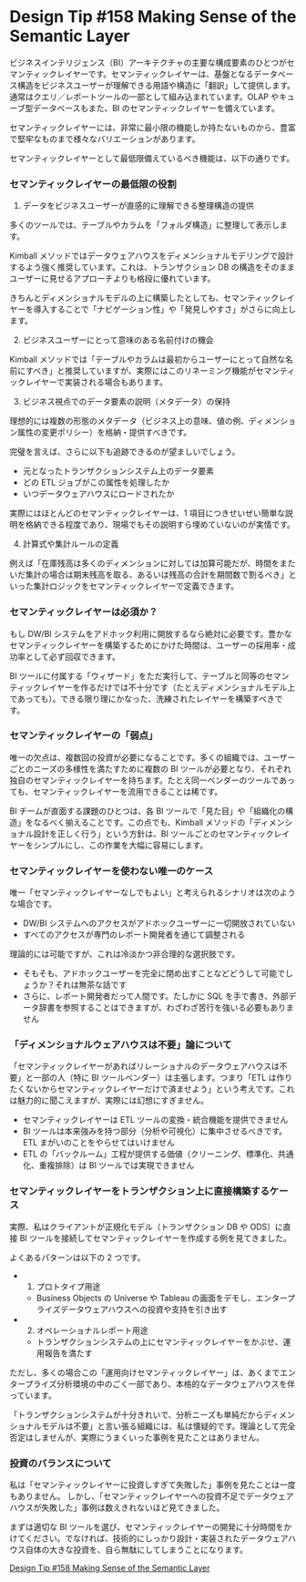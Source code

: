 # Design Tip #158 Making Sense of the Semantic Layer

ビジネスインテリジェンス（BI）アーキテクチャの主要な構成要素のひとつがセマンティックレイヤーです。セマンティックレイヤーは、基盤となるデータベース構造をビジネスユーザーが理解できる用語や構造に「翻訳」して提供します。通常はクエリ／レポートツールの一部として組み込まれています。OLAP やキューブ型データベースもまた、BI のセマンティックレイヤーを備えています。

セマンティックレイヤーには、非常に最小限の機能しか持たないものから、豊富で堅牢なものまで様々なバリエーションがあります。

セマンティックレイヤーとして最低限備えているべき機能は、以下の通りです。

### セマンティックレイヤーの最低限の役割

1. データをビジネスユーザーが直感的に理解できる整理構造の提供

多くのツールでは、テーブルやカラムを「フォルダ構造」に整理して表示します。

Kimball メソッドではデータウェアハウスをディメンショナルモデリングで設計するよう強く推奨しています。これは、トランザクション DB の構造をそのままユーザーに見せるアプローチよりも格段に優れています。

きちんとディメンショナルモデルの上に構築したとしても、セマンティックレイヤーを導入することで「ナビゲーション性」や「発見しやすさ」がさらに向上します。

2. ビジネスユーザーにとって意味のある名前付けの機会

Kimball メソッドでは「テーブルやカラムは最初からユーザーにとって自然な名前にすべき」と推奨していますが、実際にはこのリネーミング機能がセマンティックレイヤーで実装される場合もあります。

3. ビジネス視点でのデータ要素の説明（メタデータ）の保持

理想的には複数の形態のメタデータ（ビジネス上の意味、値の例、ディメンション属性の変更ポリシー）を格納・提供すべきです。

完璧を言えば、さらに以下も追跡できるのが望ましいでしょう。

- 元となったトランザクションシステム上のデータ要素
- どの ETL ジョブがこの属性を処理したか
- いつデータウェアハウスにロードされたか

実際にはほとんどのセマンティックレイヤーは、1 項目につきせいぜい簡単な説明を格納できる程度であり、現場でもその説明すら埋めていないのが実情です。

4. 計算式や集計ルールの定義

例えば「在庫残高は多くのディメンションに対しては加算可能だが、時間をまたいだ集計の場合は期末残高を取る、あるいは残高の合計を期間数で割るべき」といった集計ロジックをセマンティックレイヤーで定義できます。

### セマンティックレイヤーは必須か？

もし DW/BI システムをアドホック利用に開放するなら絶対に必要です。豊かなセマンティックレイヤーを構築するためにかけた時間は、ユーザーの採用率・成功率として必ず回収できます。

BI ツールに付属する「ウィザード」をただ実行して、テーブルと同等のセマンティックレイヤーを作るだけでは不十分です（たとえディメンショナルモデル上であっても）。できる限り理にかなった、洗練されたレイヤーを構築すべきです。

### セマンティックレイヤーの「弱点」

唯一の欠点は、複数回の投資が必要になることです。多くの組織では、ユーザーごとのニーズの多様性を満たすために複数の BI ツールが必要となり、それぞれ独自のセマンティックレイヤーを持ちます。たとえ同一ベンダーのツールであっても、セマンティックレイヤーを流用できることは稀です。

BI チームが直面する課題のひとつは、各 BI ツールで「見た目」や「組織化の構造」をなるべく揃えることです。この点でも、Kimball メソッドの「ディメンショナル設計を正しく行う」という方針は、BI ツールごとのセマンティックレイヤーをシンプルにし、この作業を大幅に容易にします。

### セマンティックレイヤーを使わない唯一のケース

唯一「セマンティックレイヤーなしでもよい」と考えられるシナリオは次のような場合です。

- DW/BI システムへのアクセスがアドホックユーザーに一切開放されていない
- すべてのアクセスが専門のレポート開発者を通じて調整される

理論的には可能ですが、これは冷淡かつ非合理的な選択肢です。

- そもそも、アドホックユーザーを完全に閉め出すことなどどうして可能でしょうか？それは無茶な話です
- さらに、レポート開発者だって人間です。たしかに SQL を手で書き、外部データ辞書を参照することはできますが、わざわざ苦行を強いる必要もありません

### 「ディメンショナルウェアハウスは不要」論について

「セマンティックレイヤーがあればリレーショナルのデータウェアハウスは不要」と一部の人（特に BI ツールベンダー）は主張します。つまり「ETL は作りたくないからセマンティックレイヤーだけで済ませよう」という考えです。これは魅力的に聞こえますが、実際には幻想にすぎません。

- セマンティックレイヤーは ETL ツールの変換・統合機能を提供できません
- BI ツールは本来強みを持つ部分（分析や可視化）に集中させるべきです。ETL まがいのことをやらせてはいけません
- ETL の「バックルーム」工程が提供する価値（クリーニング、標準化、共通化、重複排除）は BI ツールでは実現できません

### セマンティックレイヤーをトランザクション上に直接構築するケース

実際、私はクライアントが正規化モデル（トランザクション DB や ODS）に直接 BI ツールを接続してセマンティックレイヤーを作成する例を見てきました。

よくあるパターンは以下の 2 つです。

- 1. プロトタイプ用途
  - Business Objects の Universe や Tableau の画面をデモし、エンタープライズデータウェアハウスへの投資や支持を引き出す
- 2. オペレーショナルレポート用途
  - トランザクションシステムの上にセマンティックレイヤーをかぶせ、運用報告を満たす

ただし、多くの場合この「運用向けセマンティックレイヤー」は、あくまでエンタープライズ分析環境の中のごく一部であり、本格的なデータウェアハウスを伴っています。

「トランザクションシステムが十分きれいで、分析ニーズも単純だからディメンショナルモデルは不要」と言い張る組織には、私は懐疑的です。理論として完全否定はしませんが、実際にうまくいった事例を見たことはありません。

### 投資のバランスについて

私は「セマンティックレイヤーに投資しすぎて失敗した」事例を見たことは一度もありません。 しかし、「セマンティックレイヤーへの投資不足でデータウェアハウスが失敗した」事例は数えきれないほど見てきました。

まずは適切な BI ツールを選び、セマンティックレイヤーの開発に十分時間をかけてください。でなければ、技術的にしっかり設計・実装されたデータウェアハウス自体の大きな投資を、自ら無駄にしてしまうことになります。

[Design Tip #158 Making Sense of the Semantic Layer](https://www.kimballgroup.com/2013/08/design-tip-158-making-sense-of-the-semantic-layer/)
